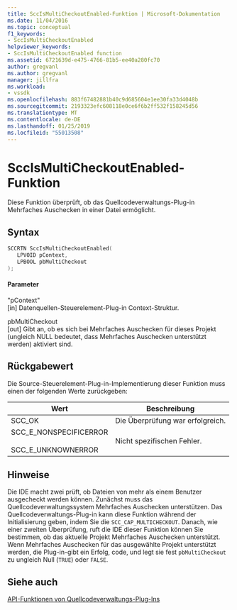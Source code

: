 ```yaml
---
title: SccIsMultiCheckoutEnabled-Funktion | Microsoft-Dokumentation
ms.date: 11/04/2016
ms.topic: conceptual
f1_keywords:
- SccIsMultiCheckoutEnabled
helpviewer_keywords:
- SccIsMultiCheckoutEnabled function
ms.assetid: 6721639d-e475-4766-81b5-ee40a280fc70
author: gregvanl
ms.author: gregvanl
manager: jillfra
ms.workload:
- vssdk
ms.openlocfilehash: 883f67482881b40c9d685604e1ee30fa33d4048b
ms.sourcegitcommit: 2193323efc608118e0ce6f6b2ff532f158245d56
ms.translationtype: MT
ms.contentlocale: de-DE
ms.lasthandoff: 01/25/2019
ms.locfileid: "55013508"
---
```

# <a name="sccismulticheckoutenabled-function"></a>SccIsMultiCheckoutEnabled-Funktion
Diese Funktion überprüft, ob das Quellcodeverwaltungs-Plug-in Mehrfaches Auschecken in einer Datei ermöglicht.  
  
## <a name="syntax"></a>Syntax  
  
```cpp  
SCCRTN SccIsMultiCheckoutEnabled(  
   LPVOID pContext,  
   LPBOOL pbMultiCheckout  
);  
```  
  
#### <a name="parameters"></a>Parameter  
 "pContext"  
 [in] Datenquellen-Steuerelement-Plug-in Context-Struktur.  
  
 pbMultiCheckout  
 [out] Gibt an, ob es sich bei Mehrfaches Auschecken für dieses Projekt (ungleich NULL bedeutet, dass Mehrfaches Auschecken unterstützt werden) aktiviert sind.  
  
## <a name="return-value"></a>Rückgabewert  
 Die Source-Steuerelement-Plug-in-Implementierung dieser Funktion muss einen der folgenden Werte zurückgeben:  
  
|Wert|Beschreibung|  
|-----------|-----------------|  
|SCC_OK|Die Überprüfung war erfolgreich.|  
|SCC_E_NONSPECIFICERROR<br /><br /> SCC_E_UNKNOWNERROR|Nicht spezifischen Fehler.|  
  
## <a name="remarks"></a>Hinweise  
 Die IDE macht zwei prüft, ob Dateien von mehr als einem Benutzer ausgecheckt werden können. Zunächst muss das Quellcodeverwaltungssystem Mehrfaches Auschecken unterstützen. Das Quellcodeverwaltungs-Plug-in kann diese Funktion während der Initialisierung geben, indem Sie die `SCC_CAP_MULTICHECKOUT`. Danach, wie einer zweiten Überprüfung, ruft die IDE dieser Funktion können Sie bestimmen, ob das aktuelle Projekt Mehrfaches Auschecken unterstützt. Wenn Mehrfaches Auschecken für das ausgewählte Projekt unterstützt werden, die Plug-in-gibt ein Erfolg, code, und legt sie fest `pbMultiCheckout` zu ungleich Null (`TRUE`) oder `FALSE`.  
  
## <a name="see-also"></a>Siehe auch  
 [API-Funktionen von Quellcodeverwaltungs-Plug-Ins](../extensibility/source-control-plug-in-api-functions.md)